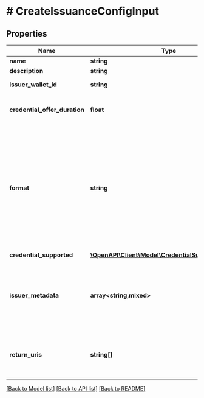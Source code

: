 # # CreateIssuanceConfigInput

## Properties

| Name                          | Type                                                                                  | Description                                                                                                                                           | Notes      |
| ----------------------------- | ------------------------------------------------------------------------------------- | ----------------------------------------------------------------------------------------------------------------------------------------------------- | ---------- |
| **name**                      | **string**                                                                            |                                                                                                                                                       | [optional] |
| **description**               | **string**                                                                            |                                                                                                                                                       | [optional] |
| **issuer_wallet_id**          | **string**                                                                            | Issuer Wallet id                                                                                                                                      |
| **credential_offer_duration** | **float**                                                                             | credential offer duration in second                                                                                                                   | [optional] |
| **format**                    | **string**                                                                            | String identifying the format of this Credential, i.e., ldp_vc. Depending on the format value, the object contains further elements defining the type | [optional] |
| **credential_supported**      | [**\OpenAPI\Client\Model\CredentialSupportedObject[]**](CredentialSupportedObject.md) |                                                                                                                                                       |
| **issuer_metadata**           | **array<string,mixed>**                                                               | Issuer public information wallet may want to show to user during consent confirmation                                                                 | [optional] |
| **return_uris**               | **string[]**                                                                          | List of allowed URIs to be returned to after issuance                                                                                                 | [optional] |

[[Back to Model list]](../../README.md#models) [[Back to API list]](../../README.md#endpoints) [[Back to README]](../../README.md)
